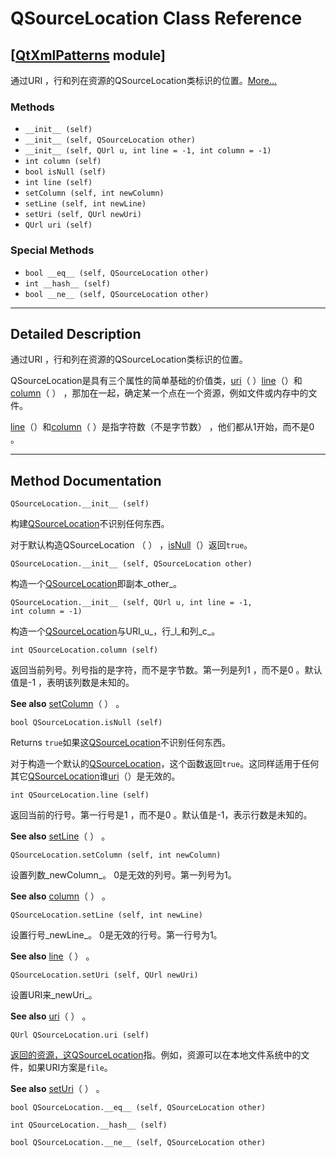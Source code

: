 # QSourceLocation Class Reference

## [[QtXmlPatterns](index.htm) module]

通过URI ，行和列在资源的QSourceLocation类标识的位置。[More...](#details)

### Methods

*   `__init__ (self)`
*   `__init__ (self, QSourceLocation other)`
*   `__init__ (self, QUrl u, int line = -1, int column = -1)`
*   `int column (self)`
*   `bool isNull (self)`
*   `int line (self)`
*   `setColumn (self, int newColumn)`
*   `setLine (self, int newLine)`
*   `setUri (self, QUrl newUri)`
*   `QUrl uri (self)`

### Special Methods

*   `bool __eq__ (self, QSourceLocation other)`
*   `int __hash__ (self)`
*   `bool __ne__ (self, QSourceLocation other)`

* * *

## Detailed Description

通过URI ，行和列在资源的QSourceLocation类标识的位置。

QSourceLocation是具有三个属性的简单基础的价值类，[uri](qsourcelocation.html#uri)（ ）[line](qsourcelocation.html#line)（）和[column](qsourcelocation.html#column)（ ） ，那加在一起，确定某一个点在一个资源，例如文件或内存中的文件。

[line](qsourcelocation.html#line)（）和[column](qsourcelocation.html#column)（ ）是指字符数（不是字节数） ，他们都从1开始，而不是0 。

* * *

## Method Documentation

```
QSourceLocation.__init__ (self)
```

构建[QSourceLocation](qsourcelocation.html)不识别任何东西。

对于默认构造QSourceLocation （ ） ，[isNull](qsourcelocation.html#isNull)（）返回`true`。

```
QSourceLocation.__init__ (self, QSourceLocation other)
```

构造一个[QSourceLocation](qsourcelocation.html)即副本_other_。

```
QSourceLocation.__init__ (self, QUrl u, int line = -1, int column = -1)
```

构造一个[QSourceLocation](qsourcelocation.html)与URI_u_，行_l_和列_c_。

```
int QSourceLocation.column (self)
```

返回当前列号。列号指的是字符，而不是字节数。第一列是列1 ，而不是0 。默认值是-1 ，表明该列数是未知的。

**See also** [setColumn](qsourcelocation.html#setColumn)（ ） 。

```
bool QSourceLocation.isNull (self)
```

Returns `true`如果这[QSourceLocation](qsourcelocation.html)不识别任何东西。

对于构造一个默认的[QSourceLocation](qsourcelocation.html)，这个函数返回`true`。这同样适用于任何其它[QSourceLocation](qsourcelocation.html)谁[uri](qsourcelocation.html#uri)（）是无效的。

```
int QSourceLocation.line (self)
```

返回当前的行号。第一行号是1 ，而不是0 。默认值是-1，表示行数是未知的。

**See also** [setLine](qsourcelocation.html#setLine)（ ） 。

```
QSourceLocation.setColumn (self, int newColumn)
```

设置列数_newColumn_。 0是无效的列号。第一列号为1。

**See also** [column](qsourcelocation.html#column)（ ） 。

```
QSourceLocation.setLine (self, int newLine)
```

设置行号_newLine_。 0是无效的行号。第一行号为1。

**See also** [line](qsourcelocation.html#line)（ ） 。

```
QSourceLocation.setUri (self, QUrl newUri)
```

设置URI来_newUri_。

**See also** [uri](qsourcelocation.html#uri)（ ） 。

```
QUrl QSourceLocation.uri (self)
```

[](qurl.html)

[返回的资源，这](qurl.html)[QSourceLocation](qsourcelocation.html)指。例如，资源可以在本地文件系统中的文件，如果URI方案是`file`。

**See also** [setUri](qsourcelocation.html#setUri)（ ） 。

```
bool QSourceLocation.__eq__ (self, QSourceLocation other)
```

```
int QSourceLocation.__hash__ (self)
```

```
bool QSourceLocation.__ne__ (self, QSourceLocation other)
```